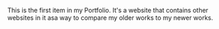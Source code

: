 This is the first item in my Portfolio. It's a website that contains other websites in it asa way to compare my older works to my newer works.
